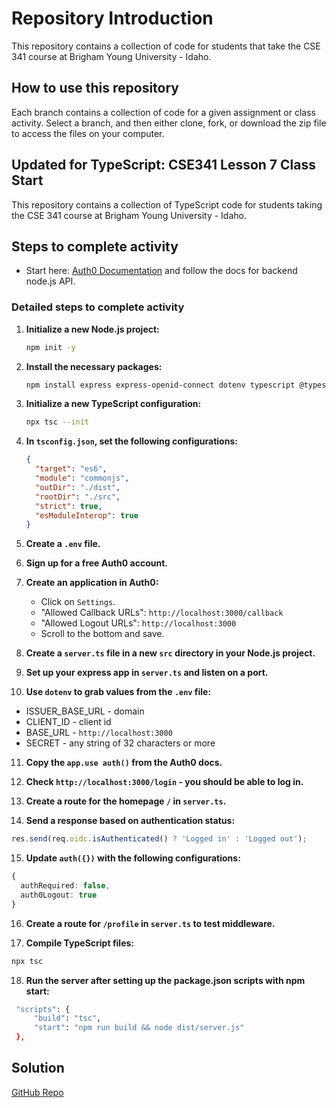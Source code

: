 # Repository Introduction

This repository contains a collection of code for students that take the CSE 341 course at Brigham Young University - Idaho.

## How to use this repository

Each branch contains a collection of code for a given assignment or class activity. Select a branch, and then either clone, fork, or download the zip file to access the files on your computer.
## Updated for TypeScript: CSE341 Lesson 7 Class Start

This repository contains a collection of TypeScript code for students taking the CSE 341 course at Brigham Young University - Idaho.

## Steps to complete activity
- Start here: [Auth0 Documentation](https://auth0.com/docs/) and follow the docs for backend node.js API.

### Detailed steps to complete activity
1. **Initialize a new Node.js project:**
   ```bash
   npm init -y
   ```

2. **Install the necessary packages:**
   ```bash
   npm install express express-openid-connect dotenv typescript @types/node @types/express @types/dotenv
   ```

3. **Initialize a new TypeScript configuration:**
   ```bash
   npx tsc --init
   ```

4. **In `tsconfig.json`, set the following configurations:**
   ```json
   {
     "target": "es6",
     "module": "commonjs",
     "outDir": "./dist",
     "rootDir": "./src",
     "strict": true,
     "esModuleInterop": true
   }
   ```

5. **Create a `.env` file.**

6. **Sign up for a free Auth0 account.**

7. **Create an application in Auth0:**
   - Click on `Settings`.
   - "Allowed Callback URLs": `http://localhost:3000/callback`
   - "Allowed Logout URLs": `http://localhost:3000`
   - Scroll to the bottom and save.

8. **Create a `server.ts` file in a new `src` directory in your Node.js project.**

9. **Set up your express app in `server.ts` and listen on a port.**

10. **Use `dotenv` to grab values from the `.env` file:**
   - ISSUER_BASE_URL - domain
   - CLIENT_ID - client id
   - BASE_URL - `http://localhost:3000`
   - SECRET - any string of 32 characters or more

11. **Copy the `app.use auth()` from the Auth0 docs.**

12. **Check `http://localhost:3000/login` - you should be able to log in.**

13. **Create a route for the homepage `/` in `server.ts`.**

14. **Send a response based on authentication status:**
   ```typescript
   res.send(req.oidc.isAuthenticated() ? 'Logged in' : 'Logged out');
   ```

15. **Update `auth({})` with the following configurations:**
   ```typescript
   {
     authRequired: false,
     auth0Logout: true
   }
   ```

16. **Create a route for `/profile` in `server.ts` to test middleware.**

17. **Compile TypeScript files:**
   ```bash
   npx tsc
   ```

18. **Run the server after setting up the package.json scripts with npm start:**
   ```bash
    "scripts": {
        "build": "tsc",
        "start": "npm run build && node dist/server.js"
    },
   ```

## Solution

[GitHub Repo](https://github.com/byui-cse/cse341-ts-student/tree/L07-class-complete)
